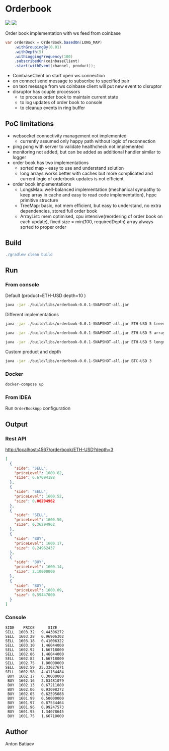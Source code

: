 # Orderbook

![](https://img.shields.io/github/workflow/status/batiaev/orderbook/Java%20CI%20with%20Gradle)
![](https://img.shields.io/badge/coverage-93%25-green)

Order book implementation with ws feed from coinbase

```java
var orderBook = OrderBook.basedOn(LONG_MAP)
    .withGroupingBy(0.01)
    .withDepth(5)
    .withLoggingFrequency(100)
    .subscribedOn(coinbaseClient)
    .start(withEvent(channel, product));
```

- CoinbaseClient on start open ws connection
- on connect send message to subscribe to specified pair
- on text message from ws coinbase client will put new event to disruptor
- disruptor has couple processors
  - to process order book to maintain current state
  - to log updates of order book to console
  - to cleanup events in ring buffer

## PoC limitations
- websocket connectivity management not implemented
  - currently assumed only happy path without logic of reconnection
- ping pong with server to validate healthcheck not implemented
- monitoring not added, but can be added as additional handler similar to logger
- order book has two implementations
  - sorted map - easy to use and understand solution
  - long arrays works better with caches but more complicated and current logic of orderbook updates is not efficient
- order book implementations
  - LongsMap: well-balanced implementation (mechanical sympathy to keep array in cache and easy to read code implementation), hppc primitive structure 
  - TreeMap: basic, not mem efficient, but easy to understand, no extra dependencies, stored full order book
  - ArrayList: mem optimised, cpu intensive(reordering of order book on each update), fixed size = min(100, requiredDepth) array always sorted to proper order

## Build

```groovy
./gradlew clean build
```

## Run
### From console
Default (product=ETH-USD depth=10 )
```bash
java -jar ./build/libs/orderbook-0.0.1-SNAPSHOT-all.jar 
```
Different implementations
```bash
java -jar ./build/libs/orderbook-0.0.1-SNAPSHOT-all.jar ETH-USD 5 treemap
```
```bash
java -jar ./build/libs/orderbook-0.0.1-SNAPSHOT-all.jar ETH-USD 5 array
```
```bash
java -jar ./build/libs/orderbook-0.0.1-SNAPSHOT-all.jar ETH-USD 5 longmap
```
Custom product and depth
```bash
java -jar ./build/libs/orderbook-0.0.1-SNAPSHOT-all.jar BTC-USD 3
```
### Docker
```bash
docker-compose up
```
### From IDEA
Run `OrderBookApp` configuration 

## Output
### Rest API
[http://localhost:4567/orderbook/ETH-USD?depth=3]()
```json
[
  {
    "side": "SELL",
    "priceLevel": 1600.62,
    "size": 6.67094188
  },
  {
    "side": "SELL",
    "priceLevel": 1600.52,
    "size": 0.06294962
  },
  {
    "side": "SELL",
    "priceLevel": 1600.50,
    "size": 0.36294962
  },
  {
    "side": "BUY",
    "priceLevel": 1600.17,
    "size": 0.24962437
  },
  {
    "side": "BUY",
    "priceLevel": 1600.14,
    "size": 2.10000000
  },
  {
    "side": "BUY",
    "priceLevel": 1600.09,
    "size": 0.59447000
  }
]
```

### Console
```csv
SIDE    PRICE      SIZE
SELL  1603.32   9.44306272
SELL  1603.28   0.96906302
SELL  1603.18   0.41006322
SELL  1603.10   1.46044000
SELL  1602.92   1.66718000
SELL  1602.86   1.46044000
SELL  1602.82   1.66718000
SELL  1602.75   1.80000000
SELL  1602.59  25.33627671
SELL  1602.58   4.41134484
 BUY  1602.17   0.30000000
 BUY  1602.16   2.03481079
 BUY  1602.13   0.67211880
 BUY  1602.06   0.93098272
 BUY  1602.05   0.62595088
 BUY  1601.99   0.50000000
 BUY  1601.97   0.87534464
 BUY  1601.96   0.99247573
 BUY  1601.95   1.34078645
 BUY  1601.75   1.66718000
```
## Author

Anton Batiaev
